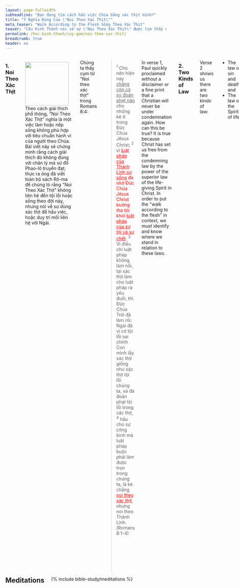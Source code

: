 ```yaml
---
layout: page-fullwidth
subheadline: "Bạn đang tìm cách hầu việc Chúa bằng xác thịt mình?"
title: "Ý Nghĩa Đúng Của \"Noi Theo Xác Thịt\""
meta_teaser: "Walk According to the Flesh Sống Theo Xác Thịt"
teaser: "Câu Kinh Thánh nói về sự \"Noi Theo Xác Thịt\" được tìm thấy ở hầu như ngay giữa sách Rô-ma. Đây chắc không phải chỉ là một sự ngẫu nhiên mà câu Kinh thánh này được thấy ở đây. Hầu như tất cả các sách giải kinh đều không thấy ý nghĩa đúng của nó."
permalink: /hoc-kinh-thanh/suy-gam/noi-theo-xac-thit/
breadcrumb: true
header: no
---
```

<!--more-->
<div class="row">
<div class="medium-8 columns" markdown="1">

### 1. Noi Theo Xác Thịt

<div>
<p>
<img alt src="{{ site.baseurl }}/images/walking.jpg" style="border: 0px none; margin: 7px 15px 0px 0px; max-width: 100%; height: 136px; padding: 0px; float: left;">
Theo cách giải thich phổ thông, "Noi Theo Xác Thịt" nghĩa là một việc làm hoặc nếp sống không phù hợp với tiêu chuẩn hành vi của người theo Chúa. Bài viết này sẽ chứng minh rằng cách giải thích đó không đúng với chân lý mà sứ đồ Phao-lô truyền đạt; thực ra ông đã viết toàn bộ sách Rô-ma để chúng tỏ rằng "Noi Theo Xác Thịt" không liên hệ đến tội lỗi hoặc sống theo đời này, nhưng nói về sự dùng xác thịt để hầu việc, hoặc duy trì mối liên hệ với Ngài.
</p>
</div>

Chúng ta thấy cụm từ "Noi theo xác thịt" trong Romans 8:4:

>  <sup>1</sup> Cho nên hiện nay <u>chẳng còn có sự đoán phạt nào</u> cho những kẻ ở trong Ðức Chúa Jêsus Christ; <sup>2</sup> vì <span style="color: #ff0000;"><u>luật pháp của Thánh Linh sự sống</u> đã nhờ Ðức Chúa Jêsus Christ buông tha tôi khỏi <u>luật pháp của sự tội và sự chết</u></span>. <sup>3</sup> Vì điều chi luật pháp không làm nổi, tại xác thịt làm cho luật pháp ra yếu đuối, thì Ðức Chúa Trời đã làm rồi: Ngài đã vì cớ tội lỗi sai chính Con mình lấy xác thịt giống như xác thịt tội lỗi chúng ta, và đã đoán phạt tội lỗi trong xác thịt, <sup>4</sup> hầu cho sự công bình mà luật pháp buộc phải làm được trọn trong chúng ta, là kẻ chẳng <span style="color: #ff0000;"><u>noi theo xác thịt</u></span>, nhưng noi theo Thánh Linh. (Romans 8:1-4)

In verse 1, Paul quickly proclaimed without a disclaimer or a fine print that a Christian will never be under condemnation again. How can this be true? It is true because Christ has set us free from the condemning law by the power of the superior law of the life-giving Spirit in Christ. In order to put the "walk according to the flesh" in context, we must identify and know where we stand in relation to these laws.

### 2. Two Kinds of Law

Verse 2 shows us there are two kinds of law:

- The law of sin and death, and
- The law of the Spirit of life

It's obvious from Paul's writing that a Christian cannot straddle between the two laws, like a slave cannot serve two masters, or a citizen of two kingdoms. We are to be transitioned from one law to another, and we should not look back like Lot's wife who became a pillar of salt (Genesis 19:26). Let's review the purposes of these two types of laws.

#### a. The Law of Sin and Death

Once when we still walked in darkness, we were condemned sinners living under the law of sin and death &mdash;the commandments and statutes. <u>This law governs our flesh</u>; it punishes us when we sin. The law of sin and death was in effect under the Old Covenant relationship between man and God.

##### i. The Old Covenant's Sacrificial System

Since mankind cannot stop sinning, God provided a <u>temporary relief</u> through the sacrificial system and other methods of cleansing to meet the requirement of the law: "The soul that sinneth, it shall die" (Ezekiel 18:20).

But are these sacrifices enough to make men right before God? No, they are only shadows of the real sacrifice when Christ comes. They only provide a ceremonial cleansing of the flesh only to be repeated over and over again, while the blood of Christ achieves an everlasting cleansing of the conscience from the guilt of sin.

> <sup>13</sup>For if the blood of goats and bulls and the ashes of a heifer sprinkling those who have been defiled sanctify for the <u>cleansing of the flesh</u>, <sup>14</sup>how much more will the blood of Christ, who through the eternal Spirit offered Himself without blemish to God, <u>cleanse your conscience from dead works to serve the living God?</u> (Hebrews 10:13-14)

And contrary to traditional belief, the law does not bridge the deep chasm between man and God, but its main purpose is to show how far we have fallen, it shows the reason why we are apart from God:

> For <u>no one</u> is declared righteous before him by the works of the law, for through the law comes the knowledge of sin. <cite>(Romans 3:20)</cite>

##### b. The Modern Sacrificial System

Though the Cross of Christ is supposed to supercede the Old Covenant's sacrificial system, modern Christians, due to their lack of understanding, continued the obsolete and ineffective system in different forms.

The Galatians with their obsession with circumcision to which Paul had to express his strongest warning. This system though started with God, it has become artificial as God Has obsoleted it in Christ.

<p class="blockquote">Listen! I, Paul, tell you that if you let yourselves be circumcised, <u>Christ will be of no benefit to you at all</u>! <cite>(Galatians 5:2)</cite></p>

The Colossians with myriad rules and regulations that they used to make themselves more spiritual. They commit the same fatal errors as many well meaning Christians do today. They should heed Paul's warning that any attempt to use any means, other than the simple faith in the Cross of Christ, to draw near to God deserves "anathema." To the Colossians Paul also wrote:

<p class="blockquote"><sup>20</sup>If you have died with Christ to the elemental spirits of the world, why do you submit to them as though you lived in the world? <sup>21</sup>“Do not handle! Do not taste! Do not touch!” <sup>22</sup>These are all destined to perish with use, founded as they are on human commands and teachings. <sup>23</sup>Even though they have the <u>appearance of wisdom</u> with their <u>self-imposed worship and false humility</u> achieved by an unsparing treatment of the body – <u>a wisdom with no true value</u> – they in reality result in fleshly indulgence. <cite>(Colossians 2:20-23)</cite></p>

What about us, Christians of the 21<sup>st</sup> century? <b>Confessions?</b>&mdash;lip service at best because no one can ever confess all their sins&mdash;because according to James 2:10, missing one sin is the same thing as missing all. A show of <b>remorse?</b> <b>Money</b> in the offering plate? Physical <b>punishments?</b> <b>Fasting?</b> <b>Deprivation</b> of senses? <b>Sacrifices of praise?</b>&mdash;King David may have said it but he is not God; because only Jesus can be the worthy sacrifice in the sight of God. These are all pseudo sacrifices nonetheless; and they compete with the Cross of Christ.

While the provisions in the Old Covenant were provided by God as a temporary solution for sins, the self-prescribed methods New Covenant Christians invented are but products of the flesh, invented by men. Remember "strange fire" offered to God in the Old Testament which provoked such God's wrath? Anything that attempts to circumvent God's provision is met with divine wrath (Leviticus 10:1). The story of Uzzah in 2 Samuel 6:6 and Ananias and Sapphira in Acts 5:1-11. Uzzah thought God needed a hand, while Ananias and Sapphira wanted to earn God's favor (or perhaps man?) instead of faith in Christ. Had they not given any of their proceed, they would not have sinned against God, but their sin was much more grievious because they did not give from faith (Romans 14:23).

Man-made sacrifice is an abomination in the sight of God because He demands nothing less than the Perfect Sacrifice.

And what about the system under the Old Covenant that God had ordained? Even God had planned that it had to become obsolete as we read in Hebrews 8:13:

> By calling this covenant "new," he has made the first one obsolete; and what is obsolete and outdated will soon disappear. <cite>Hebrews 8:13</cite>

This leads us to a new law, one that can give life.

#### b. The Law of the Spirit of Life

Despite the fact that the apostle Paul wrote extensive to hopefully open the eyes of the church to this new law, all they see is still the law of the Old Covenant which Paul calls the <u>law of sin and death</u>. The new law that came with the New Covenant forces people to make a matter-of-life-or-death choice: either you live under the new law or the old one, not both. In Romans 7, Paul gave an analogy of a woman who must die to the old husband before she can remarry. Christ died to give us this death so we may be released from the law of sin and death in order to be joined to Him. To try to have a relationship with both is to commit spiritual adultery.

The old law requires absolute obedience to a set of rules and statutes with temporary relief in the event of inevitable failures. What does the new law require? It also requires absolute obedience but no longer of rules and regulations, but of faith or trust in the finished work of Christ. What does this entail? This faith in Christ can be expressed this way:

<p class="blockquote">There is no good work I do that can make me right with God, and neither there is any bad deed that I do that can take away this right standing with Him. I must trust that Jesus had paid it all&mdash;past, present, and future.</p>

Does any Christian dare to embrace this belief? Or are you afraid that there is something so powerful that can take away the total forgiveness of sin by the Cross of Christ? Something that can make Christ's death an unfinished business?

This new law requires only one thing: your faith. Because faith is the only thing God accepts&mdash;<em>"The just shall live by faith"</em> <cite>(Romans 1:17, Galatians 3:11, Hebrews 10:38)</cite>. And faith is the only "works" that God accepts. And the only works that believers can do.

> <sup>28</sup>Therefore they said to Him, "What shall we do, so that we may work the works of God?" <sup>29</sup>Jesus answered and said to them, "<u>This is the <strong>work</strong> of God, that you <strong>believe</strong> in Him whom He has sent</u>." <cite>(John 6:28-29)</cite>

Therefore the work of the New Covenant Christian is not works that come from flesh, but it is the work of believing. If God assigns him a task, like leading the people out of Egypt, or go preach to the people of Nineveh, the task is not work, but a job that God has called him to do. It does not get him into heaven, and neither can he refuse it because who can resist the God who send? God sent Moses and Jonah and off they went. God will not accept any works other than the work of believing, because the only work that counts is the cross of Christ, everything else from sinful man is but filthy rags (Isaiah 64:6).

### 3. Walk According to the Spirit

So we have seen a study in contrast between the two kinds of law:

- An Old Covenant based law, which Paul calls the law of sin and death, that governs our flesh, that deals with things we do or do not do, and punish us upon failures.
- A New Covenant based law  that requires only one thing: faith. No more. No less. Any addition to it is forbidden. In other words, trusting in no one else but Christ.

It should have become rather clear that no part of the flesh is involved in walking according to the Spirit. The question then is how can one express the command to walk according to the Spirit? No, you cannot express it in any way except to keep believing. Paul exhorts us to keep fixing our eyes on Christ, the beginning and the completion of your faith (Hebrews 12:2). The Hebrews in the desert must fix their eyes on the bronze snake (Numbers 21:9; John 3:14). Peter to fix his eyes on Jesus when he walked on the raging waves (Matthew 14:29-30).

That is how we walk according to the Spirit.

### 4. Conclusion

Let's consider this passage where Nicodemus came to see Jesus one evening:

> <sup>1</sup>Now there was a man of the Pharisees, named Nicodemus, a ruler of the Jews; <sup>2</sup>this man came to Jesus by night and said to Him, "Rabbi, we know that You have come from God as a teacher; for no one can do these signs that You do unless God is with him." <sup>3</sup>Jesus answered and said to him, "Truly, truly, I say to you, unless one is <u>born again</u> he cannot see the kingdom of God." (John 3:1-3)

Without waiting for Nicodemus to come up with a real question, Jesus gave an answer which must have taken him by surprise. Nicodemus must have come to Jesus that evening with the same question asked by his contemporaries in John 6:28, “What must we <u>DO</u> to accomplish the deeds God requires?” To these Jesus' answer was simply: <u>FAITH</u>, <u>to believe</u> in the One God has sent. It's faith, not works. It's believing, not doing.

Nicodemus approaches relationship with God the same way Christians do today. We always immediately think of what we should "do" from the standpoint of the flesh. What Jesus said amounts to "Don't even try. There is nothing you do that can help get you in the kingdom of God. You don't need physical prowess, but spiritual rebirth." Then Jesus gave the reason why: "What is born of the flesh is flesh, and what is born of the Spirit is spirit <cite>(John 3:6)</cite>". Therefore you should no longer evaluate your standing before God based on the products of your flesh, be they good or bad deeds.

I've often heard conflicting exhortation to prove my faith with some works, and then an exact opposing exhortation to not rely on my own strength. What? What am I supposed to do? Dammed if I do, damned if I don't. All these conflicting teachings lead to a very frustrating Christian experience. Imagine this frustrated Christian, loaded with guilt, trying to share their faith with others. It's easy for the person being evangelized to spot inconsistencies in testimonies they heard. They needed rest for their weary soul, they sensed laborious struggle to get right with God. They needed relief for their sin sicked souls, they sensed much guilt in the countenance of the disciples. They needed to be loved, they couldn't sense if from the one who's supposed to know personally the love of God.

This is because the Christian in question is walking according to the flesh. They try to use their works to prove their worthiness. They still live under the law that Christ should have already set them free from. They still worry about many what-if's. Their relationship with God is hung by a thin thread. One more sin and God will let them go. In theory they have received Christ as their Savior, in reality they have no assurance of their salvation. The flesh is still the determining factor in their salvation.

On the contrary, walking according to the Spirit is simply this: rest in the fact that Christ had paid it all on the Cross. This rest is the work that is pleasing to God, and is the only work accepted by God.

> Thus we must make every effort to enter that <u>rest</u>, so that no one may fall by following the same pattern of <u>disobedience</u>. <cite>Hebrews 4:11</cite>

... where the true obedience is to trust in nothing else but the cross of Christ, and this rest we can enter because Christ's work is finished. This rest is the true Sabbath when the believer can quit all struggle in trying to get right with God and simply lay down at the foot of the old rugged cross.

Can you see now "Walk According to the Flesh" is not about sins and transgressions, but about using the flesh in an exercise in futility to get right with God? That this flesh based attempt is a rebellion, the "pattern of disobedience" that the author of Hebrews wrote about?

{% include bible-study/bible-study-footer %}
</div><!-- /.medium-8.columns -->
<div class="bible-index medium-4 columns">
<h2 style="margin: 0px">Meditations</h2>
        {% include bible-study/meditations %}
</div><!-- /.medium-4.columns -->
</div><!-- /.row -->
